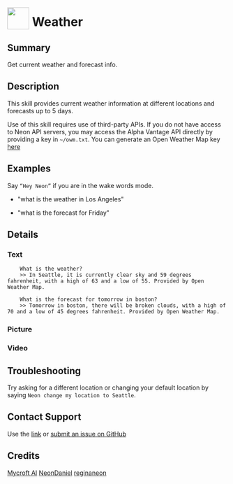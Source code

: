 # <img src='https://rawgithub.com/FortAwesome/Font-Awesome/master/svgs/solid/sun.svg' card_color='#FEE255' width='50' height='50' style='vertical-align:bottom'/> Weather
  
## Summary  
  
Get current weather and forecast info.

## Description  
  
This skill provides current weather information at different locations and forecasts up to 5 days.

Use of this skill requires use of third-party APIs. If you do not have access to Neon API servers, you may access the
Alpha Vantage API directly by providing a key in `~/owm.txt`. You can generate an Open Weather Map key
[here](https://home.openweathermap.org/users/sign_up)
  
## Examples  

Say `“Hey Neon”` if you are in the wake words mode.
  
- "what is the weather in Los Angeles"

- "what is the forecast for Friday"


## Details

### Text

	    What is the weather?
        >> In Seattle, it is currently clear sky and 59 degrees fahrenheit, with a high of 63 and a low of 55. Provided by Open Weather Map.
	    
	    What is the forecast for tomorrow in boston?
        >> Tomorrow in boston, there will be broken clouds, with a high of 70 and a low of 45 degrees fahrenheit. Provided by Open Weather Map.

	    

### Picture

### Video

## Troubleshooting
Try asking for a different location or changing your default location by saying `Neon change my location to Seattle`.

## Contact Support
Use the [link](https://neongecko.com/ContactUs) or [submit an issue on GitHub](https://help.github.com/en/articles/creating-an-issue)

## Credits
[Mycroft AI](https://github.com/MycroftAI)
[NeonDaniel](https://github.com/NeonDaniel)
[reginaneon](https://github.com/reginaneon)
